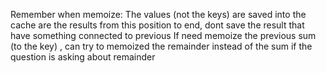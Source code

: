 Remember when memoize: The values (not the keys) are saved into the cache are the results from this position to end, dont save the result that have something connected to previous
If need memoize the previous sum (to the key) , can try to memoized the remainder instead of the sum if the question is asking about remainder